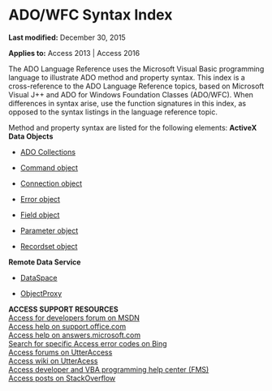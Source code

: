 
# ADO/WFC Syntax Index

 **Last modified:** December 30, 2015

**Applies to:** Access 2013 | Access 2016

The ADO Language Reference uses the Microsoft Visual Basic programming language to illustrate ADO method and property syntax. This index is a cross-reference to the ADO Language Reference topics, based on Microsoft Visual J++ and ADO for Windows Foundation Classes (ADO/WFC). When differences in syntax arise, use the function signatures in this index, as opposed to the syntax listings in the language reference topic.

Method and property syntax are listed for the following elements:
 **ActiveX Data Objects**

- [ADO Collections](d854bab9-5439-ebe7-2f89-b290dcaa0342.md)
    
- [Command object](fd244794-8831-883a-7892-3ad04d732790.md)
    
- [Connection object](adead04c-7a49-40b8-6d15-5d19c559b1b2.md)
    
- [Error object](b2b3f564-8268-32e6-7705-1f9fd2ef0514.md)
    
- [Field object](61d7028f-ed13-2a20-643d-68d43df91163.md)
    
- [Parameter object](e5e2ec60-4d62-5959-a8a0-d1f94b54fb7f.md)
    
- [Recordset object](28314537-2585-6e29-2014-e7fd8ae78542.md)
    
 **Remote Data Service**

- [DataSpace](52bc0aa1-b3e6-4d2c-9a73-a9f185d028c4.md)
    
- [ObjectProxy](8e3224b7-0b1d-1e08-eaa7-ceb0b6f5411c.md)
    
 **ACCESS SUPPORT RESOURCES**<br>
[Access for developers forum on MSDN](https://social.msdn.microsoft.com/Forums/office/en-US/home?forum=accessdev)<br>
[Access help on support.office.com](https://support.office.com/search/results?query=Access)<br>
[Access help on answers.microsoft.com](http://answers.microsoft.com/en-us/office/forum/access?page=1&;tab=question&;status=all&;auth=1)<br>
[Search for specific Access error codes on Bing](http://www.bing.com/)<br>
[Access forums on UtterAccess](http://www.utteraccess.com/forum/index.php?act=idx)<br>
[Access wiki on UtterAcess](http://www.utteraccess.com/forum/index.php?act=idx)<br>
[Access developer and VBA programming help center (FMS)](http://www.fmsinc.com/MicrosoftAccess/developer/)<br>
[Access posts on StackOverflow](http://stackoverflow.com/questions/tagged/ms-access)
